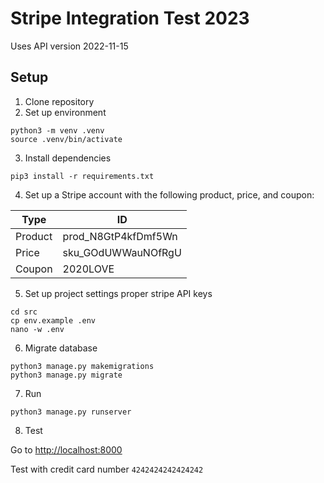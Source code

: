 # Stripe Integration Test 2023

Uses API version 2022-11-15

## Setup

1. Clone repository
2. Set up environment

```
python3 -m venv .venv
source .venv/bin/activate
```

3. Install dependencies

```
pip3 install -r requirements.txt
```

4. Set up a Stripe account with the following product, price, and coupon:

| Type    | ID                  |
| ------- | ------------------- |
| Product | prod_N8GtP4kfDmf5Wn |
| Price   | sku_GOdUWWauNOfRgU  |
| Coupon  | 2020LOVE            |

5. Set up project settings proper stripe API keys

```
cd src
cp env.example .env
nano -w .env
```

6. Migrate database

```
python3 manage.py makemigrations
python3 manage.py migrate
```

7. Run

```
python3 manage.py runserver
```

8. Test

Go to [http://localhost:8000](http://localhost:8000)

Test with credit card number `4242424242424242`
